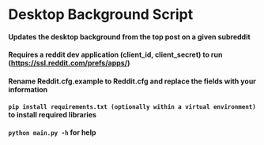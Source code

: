 # Desktop Background Script
#### Updates the desktop background from the top post on a given subreddit
#### Requires a reddit dev application (client_id, client_secret) to run (https://ssl.reddit.com/prefs/apps/)
#### Rename Reddit.cfg.example to Reddit.cfg and replace the fields with your information
#### `pip install requirements.txt (optionally within a virtual environment)` to install required libraries

#### `python main.py -h` for help
